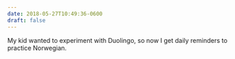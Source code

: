 ```yaml
---
date: 2018-05-27T10:49:36-0600
draft: false
---
```


My kid wanted to experiment with Duolingo, so now I get daily reminders to practice Norwegian.

